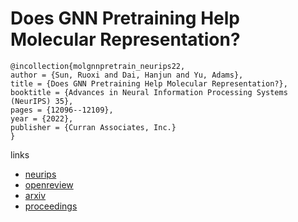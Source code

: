 # Does GNN Pretraining Help Molecular Representation?

```
@incollection{molgnnpretrain_neurips22,
author = {Sun, Ruoxi and Dai, Hanjun and Yu, Adams},
title = {Does GNN Pretraining Help Molecular Representation?},
booktitle = {Advances in Neural Information Processing Systems (NeurIPS) 35},
pages = {12096--12109},
year = {2022},
publisher = {Curran Associates, Inc.}
}
```

links
- [neurips](https://nips.cc/Conferences/2022/Schedule?showEvent=53060)
- [openreview](https://openreview.net/forum?id=uytgM9N0vlR)
- [arxiv](https://arxiv.org/abs/2207.06010)
- [proceedings](https://papers.nips.cc//paper_files/paper/2022/hash/4ec360efb3f52643ac43fda570ec0118-Abstract-Conference.html)
